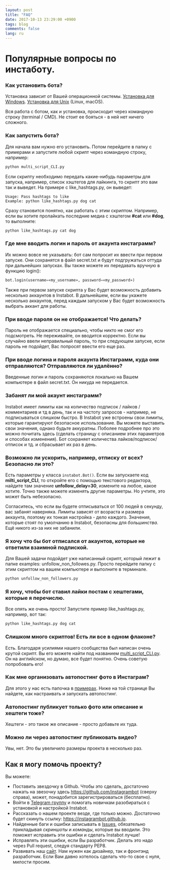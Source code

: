 ```yaml
---
layout: post
title: "FAQ"
date: 2017-10-13 23:29:00 +0900
tags: blog
comments: false
lang: ru
---
```

# Популярные вопросы по инстаботу.

### Как установить бота?

Установка зависит от Вашей операционной системы. 
[Установка для Windows](/2017/10/13/Installation-on-Windows-ru.html). 
[Установка для Unix](/2017/10/13/Installation-on-Unix-ru.html) (Linux, macOS).

Вся работа с ботом, как и установка, происходит через командную строку (terminal / CMD). Не стоит ее бояться - в ней нет ничего сложного.

### Как запустить бота?

Для начала вам нужно его установить. Потом перейдите в папку с примерами и запустите любой скрипт через командную строку, например:
``` python
python multi_script_CLI.py
```

Если скрипту необходимо передать какие-нибудь параметры для запуска, например, список хэштегов для лайкинга, то скрипт это вам так и выведет. На примере с like_hashtags.py, он выведет:
```
Usage: Pass hashtags to like
Example: python like_hashtags.py dog cat
```

Сразу становится понятно, как работать с этим скриптом. Например, если вы хотите пролайкать последние медиа с хэштегом **#cat** или **#dog**, то выполните:

``` python
python like_hashtags.py cat dog
```

### Где мне вводить логин и пароль от акаунта инстаграмм?

Их можно вовсе не указывать: бот сам попросит их ввести при первом запуске. Они сохранятся в файл secret.txt и будут подгружаться оттуда при дальнейших запусках. Вы также можете их передавать вручную в функцию login():
``` python
bot.login(username=«my_username», password=«my_password»)
```

Также при первом запуске скрипта у Вас будет возможность добавить несколько аккаунтов в Instabot. В дальнейшем, если вы укажете несколько аккаунтов, перед каждым запуском у Вас будет возможность выбрать аккант для работы.

### При вводе пароля он не отображается! Что делать?

Пароль не отображается специально, чтобы никто не смог его подсмотреть. Не переживайте, он вводится корректно. Если вы случайно ввели неправильный пароль, то при следующем запуске, если пароль не подойдет, Вас попросят ввести его еще раз.

### При вводе логина и пароля  акаунта Инстаграмм, куда они отправляются? Отправляются ли удалённо?

Введенные логин и пароль сохраняются локально на Вашем компьютере в файл secret.txt. Он никуда не передается.

### Забанят ли мой акаунт инстаграмм?

Instabot имеет лимиты как на количество подписок / лайков / комментариев и тд в день, так и на частоту запросов - например, не подписываться слишком быстро. В Instabot уже встроены свои лимиты, которые гарантируют безопасное использование. Вы можете выставить свои значения, однако будьте аккуратны. Поболее подробнее про это можно почитать здесь (сделать страницу с описанием этих параметров и способах изменения). Бот сохраняет количества лайков/подписок/отписок и тд. и сбрасывает их раз в день.

### Возможно ли ускорить, например, отписку от всех? Безопасно ли это?

Есть параметры у класса `instabot.Bot()`. Если вы запускаете код __milti_script_CLI__, то откройте его с помощью текстового редактора, найдите там значение __unfollow_delay=30__, измените на любое, какое хотите. Точно также можете изменять другие параметры. Но учтите, это может быть небезопасно.

Согласитесь, что если вы будете отписываться от 100 людей в секунду, вас забанят наверняка. Лимиты зависят от возраста и размера аккаунта, поэтому их тонкая настройка - дело каждого. Значения, которые стоят по умолчанию в Instabot, безопасны для _большинства_. Ещё никого из-за них не забанили.

### Я хочу что бы бот отписался от акаунтов, которые не ответили взаимной подпиской.

Для Вашей задачи подойдет уже написанный скрипт, который лежит в папке examples: unfollow_non_followes.py. Просто перейдите папку с этим скриптом на вашем компьютере и выполните в терминале.
``` python
python unfollow_non_followers.py
```

### Я хочу, чтобы бот ставил лайки постам с хештегами, которые я перечислю.

Все опять же очень просто! Запустите пример like_hashtags.py, например, вот так:
``` python
python like_hashtags.py dog cat
```

### Слишком много скриптов! Есть ли все в одном флаконе?

Есть. Благодаря усилиями нашего сообщества был написан очень крутой скрипт. Вы его можете найти под названием [multi_script_CLI.py](https://github.com/instagrambot/instabot/blob/master/examples/multi_script_CLI.py). Он на английском, но думаю, все будет понятно. Очень советую попробовать его!

### Как мне организовать автопостинг фото в Инстаграм?

Для этого у нас есть папочка в [примерах](https://github.com/instagrambot/instabot/tree/master/examples/autopost). Ниже на той странице Вы найдете, как настраивать и запускать автопостинг.

### Автопостинг публикует только фото или описание и хештеги тоже?

Хештеги - это такое же описание - просто добавьте их туда.

### Можно ли через автопостинг публиковать видео?

Увы, нет. Это бы увеличило размеры проекта в несколько раз.

## Как я могу помочь проекту?

Вы можете:
* Поставить звездочку в Github. Чтобы это сделать, достаточно нажать на звезочку здесь https://github.com/instagrambot (сверху справа), может, понадобится зарегистрироваться (бесплатно).
* Войти в [Telegram группу](https://t.me/joinchat/AAAAAEHxHAtKhKo4X4r7xg) и помогать новичкам разобираться с установкой и настройкой Instabot.
* Рассказать о нашем проекте везде, где только можно. Достаточно будет скинуть ссылку: https://instagrambot.github.io.
* Найденные баги и ошибки записывать в [Issues](https://github.com/instagrambot/instabot/issues), обязательно прикладывая _скриншоты_ и _команды_, которые вы вводили. Это поможет исправить эти ошибки и сделать Instabot лучше!
* Исправлять эти ошибки, если Вы разработчик. Делать это надо через Pull request, следуя стандарту PEP8.
* Развивать наш [сайт](https://github.com/instagrambot/instagrambot.github.io). Нам нужен как дизайнер, так и фронтэнд разработчик. Если Вам давно хотелось сделать что-то свое с нуля, милости просим.
